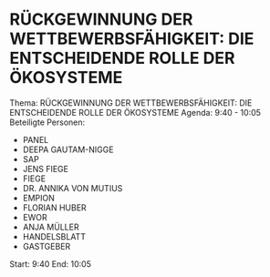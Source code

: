 # RÜCKGEWINNUNG DER WETTBEWERBSFÄHIGKEIT: DIE ENTSCHEIDENDE ROLLE DER ÖKOSYSTEME
Thema: RÜCKGEWINNUNG DER WETTBEWERBSFÄHIGKEIT: DIE ENTSCHEIDENDE ROLLE DER ÖKOSYSTEME
Agenda: 9:40 - 10:05
Beteiligte Personen:
- PANEL
- DEEPA GAUTAM-NIGGE
- SAP
- JENS FIEGE
- FIEGE
- DR. ANNIKA VON MUTIUS
- EMPION
- FLORIAN HUBER
- EWOR
- ANJA MÜLLER
- HANDELSBLATT
- GASTGEBER

Start: 9:40
End: 10:05
